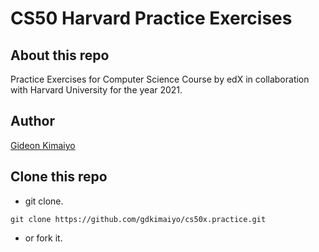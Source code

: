 # CS50 Harvard Practice Exercises
## About this repo
Practice Exercises for Computer Science Course by edX in collaboration with
Harvard University for the year 2021.

## Author
[Gideon Kimaiyo](https://github.com/gdkimaiyo)

## Clone this repo
- git clone.
```
git clone https://github.com/gdkimaiyo/cs50x.practice.git
```
- or fork it.
